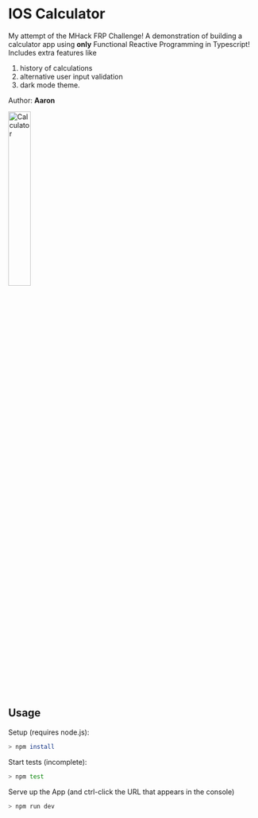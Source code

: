 # IOS Calculator
 My attempt of the MHack FRP Challenge!
 A demonstration of building a calculator app using **only** Functional Reactive Programming in Typescript!</br>
 Includes extra features like 
 1. history of calculations
 2. alternative user input validation
 3. dark mode theme. </br>
 
 Author: **Aaron** </br>

<img src="./calculator.png" alt="Calculator" width="30%">

## Usage

Setup (requires node.js):

```bash
> npm install
```

Start tests (incomplete):

```bash
> npm test
```

Serve up the App (and ctrl-click the URL that appears in the console)

```bash
> npm run dev
```
